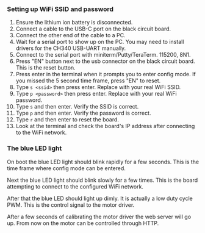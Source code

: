 ### Setting up WiFi SSID and password

1. Ensure the lithium ion battery is disconnected.
2. Connect a cable to the USB-C port on the black circuit board.
3. Connect the other end of the cable to a PC.
4. Wait for a serial port to show up on the PC. You may need to install drivers for the CH340 USB-UART manually.
5. Connect to the serial port with miniterm/Putty/TeraTerm. 115200, 8N1.
6. Press "EN" button next to the usb connector on the black circuit board. This is the reset button.
7. Press enter in the terminal when it prompts you to enter config mode. If you missed the 5 second time frame, press "EN" to reset.
8. Type `s <ssid>` then press enter. Replace with your real WiFi SSID.
9. Type `p <password>` then press enter. Replace with your real WiFi password.
10. Type `s` and then enter. Verify the SSID is correct.
11. Type `p` and then enter. Verify the password is correct.
12. Type `r` and then enter to reset the board.
13. Look at the terminal and check the board's IP address after connecting to the WiFi network.

### The blue LED light

On boot the blue LED light should blink rapidly for a few seconds. This is the time frame where config mode can be entered.

Next the blue LED light should blink slowly for a few times. This is the board attempting to connect to the configured WiFi network.

After that the blue LED should light up dimly. It is actually a low duty cycle PWM. This is the control signal to the motor driver.

After a few seconds of calibrating the motor driver the web server will go up. From now on the motor can be controlled through HTTP.

